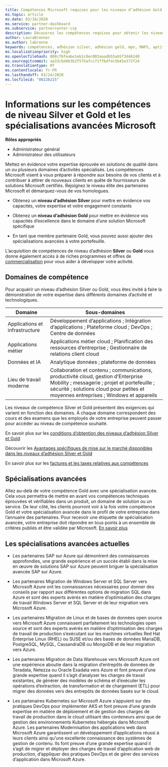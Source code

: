 ```yaml
---
title: Compétences Microsoft requises pour les niveaux d’adhésion Gold et Silver | Espace partenaires
ms.topic: article
ms.date: 03/18/2020
ms.service: partner-dashboard
ms.subservice: partnercenter-csp
description: Découvrez les compétences requises pour obtenir les niveaux d’adhésion Gold ou Silver.
author: LauraBrenner
ms.author: labrenne
keywords: compétences, adhésion silver, adhésion gold, mpn, MAPS, aptitude, Microsoft Partner Network, adhésion au réseau, spécialisations avancées
ms.localizationpriority: high
ms.openlocfilehash: 808cf6feabe1eb1c8ec803aaadb55ab5f3d46240
ms.sourcegitcommit: aa33cbd4b3b2f575afcc71ffbdfdc5b45e372f24
ms.translationtype: HT
ms.contentlocale: fr-FR
ms.lasthandoff: 03/24/2020
ms.locfileid: "80226215"
---
```

# <a name="information-about-microsoft-silver-and-gold-competencies-and-advanced-specializations"></a>Informations sur les compétences de niveau Silver et Gold et les spécialisations avancées Microsoft

**Rôles appropriés**
-    Administrateur général
-    Administrateur des utilisateurs

Mettez en évidence votre expertise éprouvée en solutions de qualité dans un ou plusieurs domaines d’activités spécialisés. Les compétences Microsoft visent à vous préparer à répondre aux besoins de vos clients et à contribuer à attirer de nouveaux clients en quête de fournisseurs de solutions Microsoft certifiés. Rejoignez le niveau élite des partenaires Microsoft et démarquez-vous de vos homologues.

- Obtenez un **niveau d’adhésion Silver** pour mettre en évidence vos capacités, votre expertise et votre engagement constants

- Obtenez un **niveau d’adhésion Gold** pour mettre en évidence vos capacités d’excellence dans le domaine d’une solution Microsoft spécifique

- En tant que membre partenaire Gold, vous pouvez aussi ajouter des spécialisations avancées à votre portefeuille.

L’acquisition de compétences de niveau d’adhésion **Silver** ou **Gold** vous donne également accès à de riches programmes et offres de [commercialisation](mpn-learn-about-go-to-market-benefits.md) pour vous aider à développer votre activité.

## <a name="competency-areas"></a>Domaines de compétence

Pour acquérir un niveau d’adhésion Silver ou Gold, vous êtes invité à faire la démonstration de votre expertise dans différents domaines d’activité et technologiques.

|**Domaine**            |**Sous-domaines**                    |
|--------------------|--------------------------------|
|Applications et infrastructure|Développement d’applications ; Intégration d’applications ; Plateforme cloud ; DevOps ; Centre de données|
|Applications métier |Applications métier cloud ; Planification des ressources d’entreprise ; Gestionnaire de relations client cloud|
|Données et IA|Analytique données ; plateforme de données|
|Lieu de travail moderne| Collaboration et contenu ; communications, productivité cloud, gestion d’Enterprise Mobility ; messagerie ; projet et portefeuille ; sécurité ; solutions cloud pour petites et moyennes entreprises ; Windows et appareils|

Les niveaux de compétence Silver et Gold présentent des exigences qui varient en fonction des domaines. À chaque domaine correspondent des cours et des examens que les employés de votre entreprise peuvent passer pour accéder au niveau de compétence souhaité.


En savoir plus sur les [conditions d’obtention des niveaux d’adhésion Silver et Gold](https://partner.microsoft.com/membership/competencies)

Découvrir les [Avantages spécifiques de mise sur le marché disponibles dans les niveaux d’adhésion Silver et Gold](mpn-learn-about-go-to-market-benefits.md) 

En savoir plus sur les [factures et les taxes relatives aux compétences](mpn-view-print-maps-invoice.md)

## <a name="advanced-specializations"></a>Spécialisations avancées

Allez au-delà de votre compétence Gold avec une spécialisation avancée. Cela vous permettra de mettre en avant vos compétences techniques éprouvées et vérifiables dans un produit, un domaine de solution ou un service. De leur côté, les clients pourront voir à la fois votre compétence Gold et votre spécialisation avancée dans le profil de votre entreprise dans l’annuaire des partenaires. Pour recevoir une étiquette de spécialisation avancée, votre entreprise doit répondre en tous points à un ensemble de critères publiés et être validée par Microsoft. [En savoir plus](https://partner.microsoft.com/membership/competencies#tab-content-2) 

## <a name="the-current-advanced-specializations"></a>Les spécialisations avancées actuelles

- Les partenaires SAP sur Azure qui démontrent des connaissances approfondies, une grande expérience et un succès établi dans la mise en œuvre de solutions SAP sur Azure peuvent briguer la spécialisation avancée SAP sur Azure.

- Les partenaires Migration de Windows Server et SQL Server vers Microsoft Azure ont les connaissances nécessaires pour donner des conseils par rapport aux différentes options de migration SQL dans Azure et sont des experts avérés en matière d’optimisation des charges de travail Windows Server et SQL Server et de leur migration vers Microsoft Azure. 

- Les partenaires Migration de Linux et de bases de données open source vers Microsoft Azure connaissent parfaitement les technologies open source et sont des experts avérés en matière d’optimisation des charges de travail de production s’exécutant sur les machines virtuelles Red Hat Enterprise Linux (RHEL) ou SUSE et/ou des bases de données MariaDB, PostgreSQL, MySQL, CassandraDB ou MongoDB et de leur migration vers Azure.

- Les partenaires Migration de Data Warehouse vers Microsoft Azure ont une expérience aboutie dans la migration d’entrepôts de données de Teradata, Netezza ou Oracle Exadata vers Azure et font preuve d’une grande expertise quand il s’agit d’analyser les charges de travail existantes, de générer des modèles de schéma et d’exécuter les opérations d’extraction, de transformation et de chargement (ETL) pour migrer des données vers des entrepôts de données basés sur le cloud.

- Les partenaires Kubernetes sur Microsoft Azure s’appuient sur des pratiques DevOps pour implémenter AKS et font preuve d’une grande expertise en matière de déploiement et de gestion des charges de travail de production dans le cloud utilisant des conteneurs ainsi que de gestion des environnements Kubernetes hébergés dans Microsoft Azure.
Les partenaires Modernisation des applications web dans Microsoft Azure garantissent un développement d’applications réussi à leurs clients ainsi qu’une excellente connaissance des systèmes de gestion de contenu. Ils font preuve d’une grande expertise quand il s’agit de migrer et déployer des charges de travail d’application web de production, d’appliquer des pratiques DevOps et de gérer des services d’application dans Microsoft Azure.
